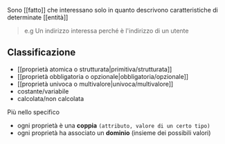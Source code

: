 Sono [[fatto]] che interessano solo in quanto descrivono caratteristiche di determinate [[entità]]
> e.g
> Un indirizzo interessa perché è l'indirizzo di un utente

## Classificazione
- [[proprietà atomica o strutturata|primitiva/strutturata]]
- [[proprietà obbligatoria o opzionale|obbligatoria/opzionale]]
- [[proprietà univoca o multivalore|univoca/multivalore]]
- costante/variabile
- calcolata/non calcolata

Più nello specifico
- ogni proprietà è una **coppia** `(attributo, valore di un certo tipo)`
- ogni proprietà ha associato un **dominio** (insieme dei possibili valori)

